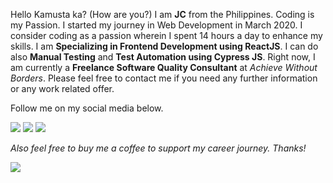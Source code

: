 Hello Kamusta ka? (How are you?) I am **JC** from the Philippines. Coding is my Passion. I started my journey in Web Development in March 2020. I consider coding as a passion wherein I spent 14 hours a day to enhance my skills. I am **Specializing in Frontend Development using ReactJS**. I can do also **Manual Testing** and **Test Automation using Cypress JS**.  Right now, I am currently a **Freelance Software Quality Consultant** at *Achieve Without Borders*. Please feel free to contact me if you need any further information or any work related offer. 

Follow me on my social media below.

[<img src="https://img.shields.io/badge/Facebook-1877F2?style=for-the-badge&logo=facebook&logoColor=white" />](https://www.facebook.com/jcavenue30)
[<img src="https://img.shields.io/badge/LinkedIn-0077B5?style=for-the-badge&logo=linkedin&logoColor=white" />](https://www.linkedin.com/in/jcavenue)
[<img src="https://img.shields.io/badge/Medium-12100E?style=for-the-badge&logo=medium&logoColor=white" />](https://medium.com/@nhojbernal38)

*Also feel free to buy me a coffee to support my career journey. Thanks!*

[<img src="https://img.shields.io/badge/Buy%20Me%20a%20Coffee-ffdd00?style=for-the-badge&logo=buy-me-a-coffee&logoColor=black" />](https://www.buymeacoffee.com/jcavenue)

